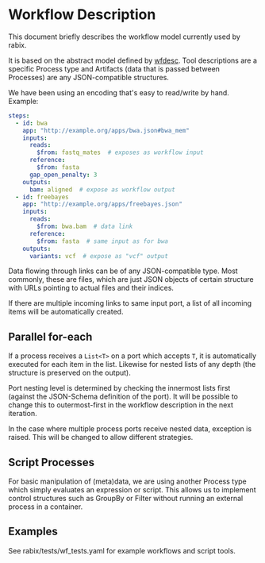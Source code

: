 # Workflow Description

This document briefly describes the workflow model currently used by rabix.

It is based on the abstract model defined by [wfdesc](http://wf4ever.github.io/ro/#wfdesc).
Tool descriptions are a specific Process type and Artifacts (data that is passed between Processes) are any JSON-compatible structures.

We have been using an encoding that's easy to read/write by hand. Example:

```yaml
steps:
  - id: bwa
    app: "http://example.org/apps/bwa.json#bwa_mem"
    inputs:
      reads:
        $from: fastq_mates  # exposes as workflow input
      reference:
        $from: fasta
      gap_open_penalty: 3
    outputs:
      bam: aligned  # expose as workflow output
  - id: freebayes
    app: "http://example.org/apps/freebayes.json"
    inputs:
      reads:
        $from: bwa.bam  # data link
      reference:
        $from: fasta  # same input as for bwa
    outputs:
      variants: vcf  # expose as "vcf" output
```

Data flowing through links can be of any JSON-compatible type.
 Most commonly, these are files, which are just JSON objects of certain structure with URLs pointing to actual files and their indices.

If there are multiple incoming links to same input port, a list of all incoming items will be automatically created.


## Parallel for-each

If a process receives a ```List<T>``` on a port which accepts ```T```, it is automatically executed for each item in the list.
Likewise for nested lists of any depth (the structure is preserved on the output).

Port nesting level is determined by checking the innermost lists first (against the JSON-Schema definition of the port).
 It will be possible to change this to outermost-first in the workflow description in the next iteration.

In the case where multiple process ports receive nested data, exception is raised.
 This will be changed to allow different strategies.


## Script Processes

For basic manipulation of (meta)data, we are using another Process type which simply evaluates an expression or script.
 This allows us to implement control structures such as GroupBy or Filter without running an external process in a container.

## Examples

See rabix/tests/wf_tests.yaml for example workflows and script tools.
